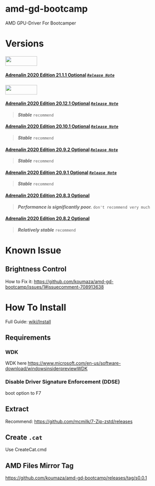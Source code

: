 # amd-gd-bootcamp
AMD GPU-Driver For Bootcamper

# Versions
### <img height=30 width=100 src="https://img.shields.io/badge/%E2%80%8B-%E2%80%8B%20latest%20%E2%80%8B%20-brightgreen?style=flat-square&logo=amd">
#### [Adrenalin 2020 Edition 21.1.1 Optional](https://github.com/koumaza/amd-gd-bootcamp/releases/tag/v1.24.0)  [___`Release Note`___](https://www.amd.com/en/support/kb/release-notes/rn-rad-win-21-1-1)

### <img height=30 width=100 src="https://img.shields.io/badge/%E2%80%8B-%E2%80%8B%20oldest%20%E2%80%8B%20-brightgreen?style=flat-square&logo=amd">
#### [Adrenalin 2020 Edition 20.12.1 Optional](https://github.com/koumaza/amd-gd-bootcamp/releases/tag/v1.22.0)  [___`Release Note`___](https://www.amd.com/en/support/kb/release-notes/rn-rad-win-20-12-1)
>***Stable*** `recommend`
#### [Adrenalin 2020 Edition 20.10.1 Optional](https://github.com/koumaza/amd-gd-bootcamp/releases/tag/v1.19.0)  [___`Release Note`___](https://www.amd.com/en/support/kb/release-notes/rn-rad-win-20-10-1)
>***Stable*** `recommend`
#### [Adrenalin 2020 Edition 20.9.2 Optional](https://github.com/koumaza/amd-gd-bootcamp/releases/tag/v1.16.0)  [___`Release Note`___](https://www.amd.com/en/support/kb/release-notes/rn-rad-win-20-9-2)
>***Stable*** `recommend`
#### [Adrenalin 2020 Edition 20.9.1 Optional](https://github.com/koumaza/amd-gd-bootcamp/releases/tag/v1.13.0)  [___`Release Note`___](https://www.amd.com/en/support/kb/release-notes/rn-rad-win-20-9-1)
>***Stable*** `recommend`
#### [Adrenalin 2020 Edition 20.8.3 Optional](https://github.com/koumaza/amd-gd-bootcamp/releases/tag/v1.9.0)
>***Performance is significantly poor.*** `don't recommend very much`
#### [Adrenalin 2020 Edition 20.8.2 Optional](https://github.com/koumaza/amd-gd-bootcamp/releases/tag/v1.11.0)
>***Relatively stable*** `recommend`

# Known Issue
## Brightness Control
How to Fix it:
https://github.com/koumaza/amd-gd-bootcamp/issues/1#issuecomment-708913638
# How To Install
Full Guide: [wiki/Install](https://github.com/koumaza/amd-gd-bootcamp/wiki/Install)

## Requirements
### WDK
WDK here https://www.microsoft.com/en-us/software-download/windowsinsiderpreviewWDK
### Disable Driver Signature Enforcement (DDSE)
boot option to F7

## Extract
Recommend: https://github.com/mcmilk/7-Zip-zstd/releases

## Create `.cat`
Use CreateCat.cmd

## AMD Files Mirror Tag
https://github.com/koumaza/amd-gd-bootcamp/releases/tag/s0.0.1
